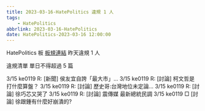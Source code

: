 ```yaml
---
title: 2023-03-16-HatePolitics 違規 1 人
tags:
    - HatePolitics
abbrlink: 2023-03-16-HatePolitics
date: HatePolitics-2023-03-16 12:00:00
---
```

HatePolitics 板 [板規連結](https://www.ptt.cc/bbs/HatePolitics/M.1617115262.A.D60.html)
昨天違規 1 人
<!-- more -->

違規清單
單日不得超過 5 篇

3/15 ke0119 R: [新聞] 侯友宜自誇「最大市」…
3/15 ke0119 R: [討論] 柯文哲是打什麼算盤？
3/15 ke0119 R: [討論] 歷史哥:台灣地位未定論…
3/15 ke0119 R: [討論] 徐巧芯又哭了
3/15 ke0119 R: [討論] 震傳媒 最新總統民調
3/15 ke0119 □ [討論] 徐跟鍾有什麼好崩潰的?
